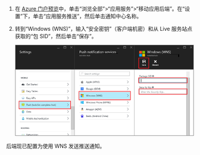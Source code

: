 
1. 在 [Azure 门户预览](https://portal.azure.cn/)中，单击“浏览全部”>“应用服务”>“移动应用后端”。在“设置”下，单击“应用服务推送”，然后单击通知中心名称。
2. 转到“Windows (WNS)”，输入“安全密钥”（客户端机密）和从 Live 服务站点获取的“包 SID”，然后单击“保存”。
   
    ![设置门户中的 WNS 密钥](./media/app-service-mobile-configure-wns/mobile-push-wns-credentials.png)  


后端现已配置为使用 WNS 发送推送通知。

<!---HONumber=Mooncake_1219_2016-->